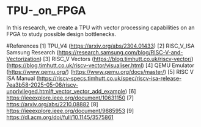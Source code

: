 # TPU-_on_FPGA
In this research, we create a TPU with vector processing capabilities on an FPGA to study possible design bottlenecks.


#References
[1] TPU_V4 (https://arxiv.org/abs/2304.01433) 
[2] RISC_V_ISA Samsung Research (https://research.samsung.com/blog/RISC-V-and-Vectorization) 
[3] RISC_V Vectors (https://blog.timhutt.co.uk/riscv-vector/) (https://blog.timhutt.co.uk/riscv-vector/visualiser.html) 
[4] QEMU Emulator (https://www.qemu.org/) (https://www.qemu.org/docs/master/) 
[5] RISC V ISA Manual (https://riscv-specs.timhutt.co.uk/spec/riscv-isa-release-7ea3b58-2025-05-06/riscv-unprivileged.html#_vector_vector_add_example) 
[6] https://ieeexplore.ieee.org/document/10631150 
[7] https://arxiv.org/abs/2210.08882
[8] https://ieeexplore.ieee.org/document/9885953
[9] https://dl.acm.org/doi/full/10.1145/3575861 
